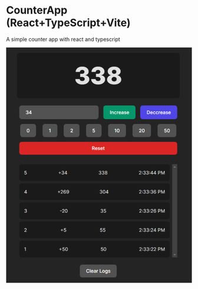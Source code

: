 # CounterApp (React+TypeScript+Vite)

A simple counter app with react and typescript

![CounterApp](https://github.com//h-mahmoodi/React-CounterApp/blob/main/public/image.png?raw=true)
